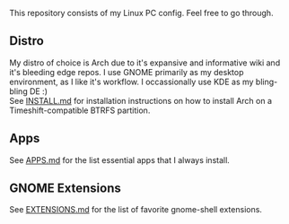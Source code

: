 This repository consists of my Linux PC config. Feel free to go through.

## Distro
My distro of choice is Arch due to it's expansive and informative wiki and it's bleeding edge repos. I use GNOME primarily as my desktop environment, as I like it's workflow. I occassionally use KDE as my bling-bling DE :)  
See [INSTALL.md](https://github.com/maydayv7/arch-btrfs/blob/main/INSTALL.md) for installation instructions on how to install Arch on a Timeshift-compatible BTRFS partition. 

## Apps
See [APPS.md](https://github.com/maydayv7/arch-btrfs/blob/main/APPS.md) for the list essential apps that I always install.

## GNOME Extensions
See [EXTENSIONS.md](https://github.com/maydayv7/arch-btrfs/blob/main/EXTENSIONS.md) for the list of favorite gnome-shell extensions.
